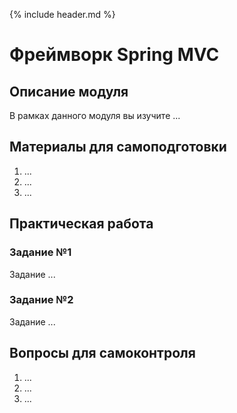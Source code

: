 {% include header.md %}

Фреймворк Spring MVC
====================

Описание модуля
---------------------
В рамках данного модуля вы изучите ...

Материалы для самоподготовки
---------------------
1. ...
1. ...
1. ...


Практическая работа
---------------------

### Задание №1
Задание ...



### Задание №2
Задание ...



Вопросы для самоконтроля
---------------------
1. ...
1. ...
1. ...